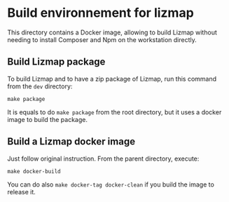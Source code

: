 # Build environnement for lizmap

This directory contains a Docker image, allowing to build Lizmap
without needing to install Composer and Npm on the workstation directly.

## Build Lizmap package

To build Lizmap and to have a zip package of Lizmap, run this command
from the `dev` directory:

```
make package
```

It is equals to do `make package` from the root directory, but it uses
a docker image to build the package.

## Build a Lizmap docker image

Just follow original instruction. From the parent directory, execute:
```
make docker-build
```

You can do also `make docker-tag docker-clean` if you build the image to release it.
